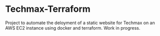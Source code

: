 # Techmax-Terraform

Project to automate the deloyment of a static website for Techmax on an AWS EC2 instance using docker and terraform. Work in progress.